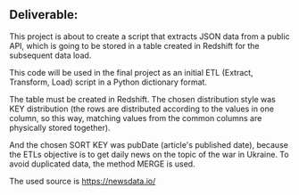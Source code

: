 # 
## Deliverable:

This project is about to create a script that extracts JSON data from a public API, 
which is going to be stored in a table created in Redshift for the subsequent data load.

This code will be used in the final project as an initial ETL (Extract, Transform, Load) script in a Python dictionary format.

The table must be created in Redshift. The chosen distribution style was KEY distribution (the rows are distributed according to the values in one column, 
so  this way, matching values from the common columns are physically stored together).

And the chosen SORT KEY was pubDate (article's published date), because the ETLs objective is to get daily news on the topic of the war in Ukraine.
To avoid duplicated data, the method MERGE is used.

The used source is https://newsdata.io/
